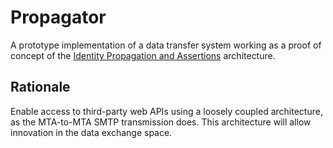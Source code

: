 # Propagator

A prototype implementation of a data transfer system working as a proof of concept of the [Identity Propagation and Assertions](https://github.com/umalabs/identity-propagation-and-assertions) architecture.

## Rationale

Enable access to third-party web APIs using a loosely coupled architecture, as the MTA-to-MTA SMTP transmission does. This architecture will allow innovation in the data exchange space.
